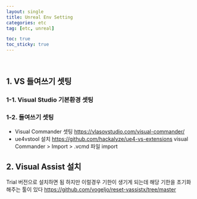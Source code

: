```yaml
---
layout: single
title: Unreal Env Setting
categories: etc
tag: [etc, unreal]

toc: true
toc_sticky: true
---
```

   
## 1. VS 들여쓰기 셋팅
### 1-1. Visual Studio 기본환경 셋팅
### 1-2. 들여쓰기 셋팅
- Visual Commander 셋팅
	https://vlasovstudio.com/visual-commander/
- ue4vstool 설치
	https://github.com/hackalyze/ue4-vs-extensions
	visual Commander > Import > .vcmd 파일 import
   

## 2. Visual Assist 설치
Trial 버전으로 설치하면 됨
하지만 이럴경우 기한이 생기게 되는데 해당 기한을 초기화해주는 툴이 있다
https://github.com/vogeljo/reset-vassistx/tree/master